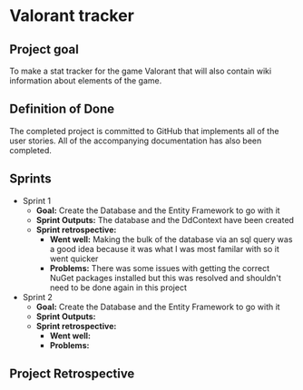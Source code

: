 # Valorant tracker

## Project goal
To make a stat tracker for the game Valorant that will also contain wiki information about elements of the game.

## Definition of Done
The completed project is committed to GitHub that implements all of the user stories. All of the accompanying documentation has also been completed.

## Sprints
* Sprint 1
    * **Goal:** Create the Database and the Entity Framework to go with it
    * **Sprint Outputs:** The database and the DdContext have been created
    * **Sprint retrospective:** 
      * **Went well:** Making the bulk of the database via an sql query was a good idea because it was what I was most familar with so it went quicker
      * **Problems:** There was some issues with getting the correct NuGet packages installed but this was resolved and shouldn't need to be done again in this project
* Sprint 2
  * **Goal:** Create the Database and the Entity Framework to go with it
  * **Sprint Outputs:** 
  * **Sprint retrospective:** 
    * **Went well:** 
    * **Problems:** 



## Project Retrospective
